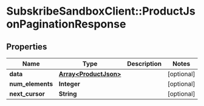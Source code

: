 # SubskribeSandboxClient::ProductJsonPaginationResponse

## Properties
Name | Type | Description | Notes
------------ | ------------- | ------------- | -------------
**data** | [**Array&lt;ProductJson&gt;**](ProductJson.md) |  | [optional] 
**num_elements** | **Integer** |  | [optional] 
**next_cursor** | **String** |  | [optional] 


